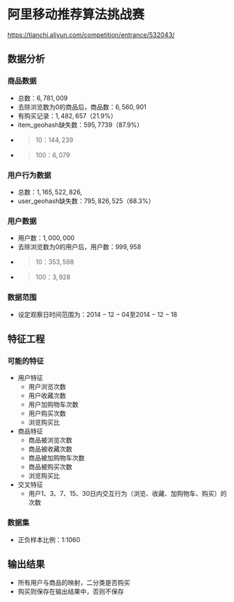 # 阿里移动推荐算法挑战赛

<https://tianchi.aliyun.com/competition/entrance/532043/>

## 数据分析

### 商品数据

- 总数：$6,781,009$
- 去除浏览数为0的商品后，商品数：$6,560,901$
- 有购买记录：$1,482,657$（$21.9\%$）
- item_geohash缺失数：$595,7739$（$87.9\%$）
- >10：$144,239$
- >100：$6,079$

### 用户行为数据

- 总数：$1,165,522,826$,
- user_geohash缺失数：$795,826,525$（$68.3\%$）

### 用户数据

- 用户数：$1,000,000$
- 去除浏览数为0的用户后，用户数：$999,958$
- >10：$353,598$
- >100：$3,928$

### 数据范围

- 设定观察日时间范围为：$2014-12-04$至$2014-12-18$

## 特征工程

### 可能的特征

- 用户特征
  - 用户浏览次数
  - 用户收藏次数
  - 用户加购物车次数
  - 用户购买次数
  - 浏览购买比
- 商品特征
  - 商品被浏览次数
  - 商品被收藏次数
  - 商品被加购物车次数
  - 商品被购买次数
  - 浏览购买比
- 交叉特征
  - 用户1、3、7、15、30日内交互行为（浏览、收藏、加购物车、购买）的次数

### 数据集

- 正负样本比例：1:1060

## 输出结果

- 所有用户与商品的映射，二分类是否购买
- 购买则保存在输出结果中，否则不保存
